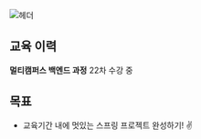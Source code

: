 ![헤더](https://capsule-render.vercel.app/api?type=venom&height=150&color=gradient&text=project%20portfolio&section=header&fontAlign=50&descAlign=36&fontColor=black)

## 교육 이력
**멀티캠퍼스 백엔드 과정** 22차 수강 중

## 목표
- 교육기간 내에 멋있는 스프링 프로젝트 완성하기! ✌️

<!--
**jee-in/jee-in** is a ✨ _special_ ✨ repository because its `README.md` (this file) appears on your GitHub profile.

Here are some ideas to get you started:

- 🔭 I’m currently working on ...
- 🌱 I’m currently learning ...
- 👯 I’m looking to collaborate on ...
- 🤔 I’m looking for help with ...
- 💬 Ask me about ...
- 📫 How to reach me: ...
- 😄 Pronouns: ...
- ⚡ Fun fact: ...
-->
